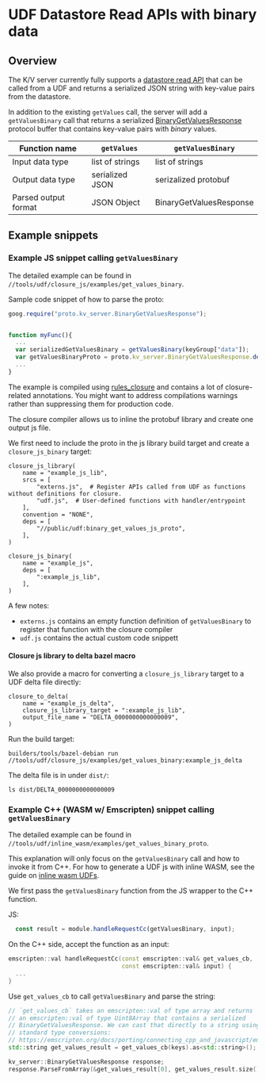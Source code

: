 # UDF Datastore Read APIs with binary data

## Overview

The K/V server currently fully supports a
[datastore read API](https://github.com/privacysandbox/fledge-docs/blob/main/key_value_service_user_defined_functions.md#datastore-read-api)
that can be called from a UDF and returns a serialized JSON string with key-value pairs from the
datastore.

In addition to the existing `getValues` call, the server will add a `getValuesBinary` call that
returns a serialized [BinaryGetValuesResponse](/public/udf/binary_get_values.proto) protocol buffer
that contains key-value pairs with _binary_ values.

| Function name        | `getValues`     | `getValuesBinary`       |
| -------------------- | --------------- | ----------------------- |
| Input data type      | list of strings | list of strings         |
| Output data type     | serialized JSON | serizalized protobuf    |
| Parsed output format | JSON Object     | BinaryGetValuesResponse |

## Example snippets

### Example JS snippet calling `getValuesBinary`

The detailed example can be found in `//tools/udf/closure_js/examples/get_values_binary`.

Sample code snippet of how to parse the proto:

```js
goog.require("proto.kv_server.BinaryGetValuesResponse");


function myFunc(){
  ...
  var serializedGetValuesBinary = getValuesBinary(keyGroup["data"]);
  var getValuesBinaryProto = proto.kv_server.BinaryGetValuesResponse.deserializeBinary(serializedGetValuesBinary);
  ...
}
```

The example is compiled using [rules_closure](https://github.com/bazelbuild/rules_closure) and
contains a lot of closure-related annotations. You might want to address compilations warnings
rather than suppressing them for production code.

The closure compiler allows us to inline the protobuf library and create one output js file.

We first need to include the proto in the js library build target and create a `closure_js_binary`
target:

```bazel
closure_js_library(
    name = "example_js_lib",
    srcs = [
        "externs.js",  # Register APIs called from UDF as functions without definitions for closure.
        "udf.js",  # User-defined functions with handler/entrypoint
    ],
    convention = "NONE",
    deps = [
        "//public/udf:binary_get_values_js_proto",
    ],
)

closure_js_binary(
    name = "example_js",
    deps = [
        ":example_js_lib",
    ],
)

```

A few notes:

-   `externs.js` contains an empty function definition of `getValuesBinary` to register that
    function with the closure compiler
-   `udf.js` contains the actual custom code snippett

#### Closure js library to delta bazel macro

We also provide a macro for converting a `closure_js_library` target to a UDF delta file directly:

```bazel
closure_to_delta(
    name = "example_js_delta",
    closure_js_library_target = ":example_js_lib",
    output_file_name = "DELTA_0000000000000009",
)
```

Run the build target:

```shell
builders/tools/bazel-debian run //tools/udf/closure_js/examples/get_values_binary:example_js_delta
```

The delta file is in under `dist/`:

```shell
ls dist/DELTA_0000000000000009
```

### Example C++ (WASM w/ Emscripten) snippet calling `getValuesBinary`

The detailed example can be found in `//tools/udf/inline_wasm/examples/get_values_binary_proto`.

This explanation will only focus on the `getValuesBinary` call and how to invoke it from C++. For
how to generate a UDF js with inline WASM, see the guide on
[inline wasm UDFs](/docs/inline_wasm_udfs.md).

We first pass the `getValuesBinary` function from the JS wrapper to the C++ function.

JS:

```Javascript
  const result = module.handleRequestCc(getValuesBinary, input);
```

On the C++ side, accept the function as an input:

```C++
emscripten::val handleRequestCc(const emscripten::val& get_values_cb,
                                const emscripten::val& input) {
  ...
}
```

Use `get_values_cb` to call `getValuesBinary` and parse the string:

```C++
// `get_values_cb` takes an emscripten::val of type array and returns
// an emscripten::val of type Uint8Array that contains a serialized
// BinaryGetValuesResponse. We can cast that directly to a string using
// standard type conversions:
// https://emscripten.org/docs/porting/connecting_cpp_and_javascript/embind.html#built-in-type-conversions
std::string get_values_result = get_values_cb(keys).as<std::string>();

kv_server::BinaryGetValuesResponse response;
response.ParseFromArray(&get_values_result[0], get_values_result.size());
```
